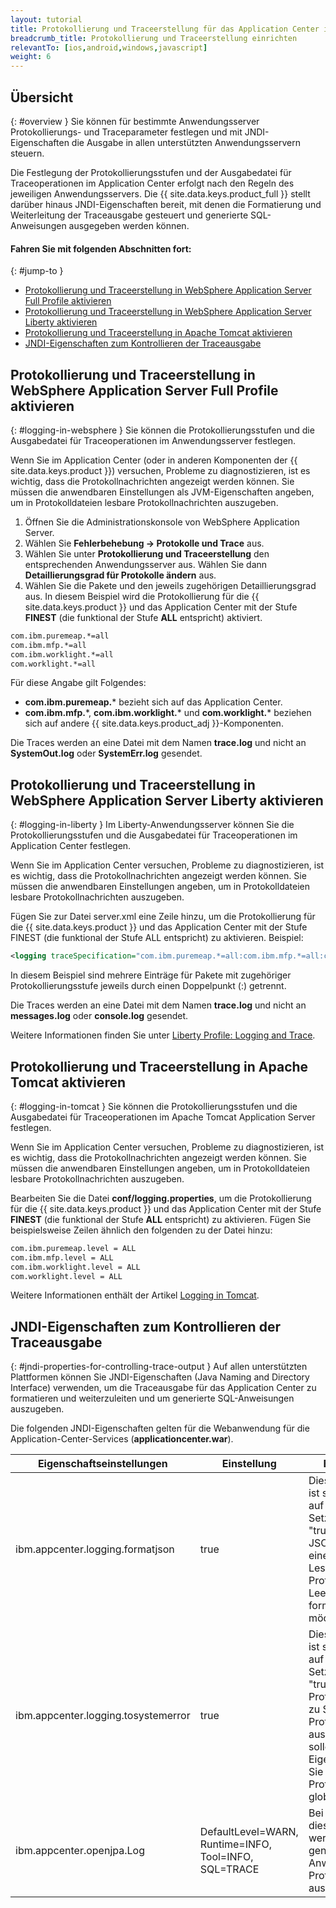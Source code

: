 ```yaml
---
layout: tutorial
title: Protokollierung und Traceerstellung für das Application Center im Anwendungsserver festlegen
breadcrumb_title: Protokollierung und Traceerstellung einrichten
relevantTo: [ios,android,windows,javascript]
weight: 6
---
```

<!-- NLS_CHARSET=UTF-8 -->
## Übersicht
{: #overview }
Sie können für bestimmte Anwendungsserver
Protokollierungs- und Traceparameter festlegen und mit JNDI-Eigenschaften
die Ausgabe in allen unterstützten Anwendungsservern steuern.

Die Festlegung der Protokollierungsstufen und der Ausgabedatei für
Traceoperationen im Application Center erfolgt nach den Regeln des jeweiligen Anwendungsservers. Die
{{ site.data.keys.product_full }} stellt darüber hinaus
JNDI-Eigenschaften bereit, mit denen
die Formatierung und Weiterleitung der Traceausgabe gesteuert
und generierte SQL-Anweisungen ausgegeben werden können.

#### Fahren Sie mit folgenden Abschnitten fort: 
{: #jump-to }
* [Protokollierung und Traceerstellung in WebSphere Application Server Full Profile aktivieren](#logging-in-websphere)
* [Protokollierung und Traceerstellung in WebSphere Application Server Liberty aktivieren](#logging-in-liberty)
* [Protokollierung und Traceerstellung in Apache Tomcat aktivieren](#logging-in-tomcat)
* [JNDI-Eigenschaften zum Kontrollieren der Traceausgabe](#jndi-properties-for-controlling-trace-output)

## Protokollierung und Traceerstellung in WebSphere Application Server Full Profile aktivieren
{: #logging-in-websphere }
Sie können die Protokollierungsstufen und die Ausgabedatei für
Traceoperationen im Anwendungsserver festlegen.

Wenn Sie im Application Center (oder in anderen Komponenten der {{ site.data.keys.product }}) versuchen, Probleme zu diagnostizieren, ist es wichtig, dass die Protokollnachrichten angezeigt
werden können. Sie müssen die anwendbaren Einstellungen als JVM-Eigenschaften angeben, um in Protokolldateien lesbare Protokollnachrichten auszugeben.

1. Öffnen Sie die Administrationskonsole von WebSphere Application Server. 
2. Wählen Sie **Fehlerbehebung → Protokolle und Trace** aus.
3. Wählen Sie unter **Protokollierung und Traceerstellung** den entsprechenden Anwendungsserver aus. Wählen Sie dann
**Detaillierungsgrad für Protokolle ändern** aus.
4. Wählen Sie die Pakete und den jeweils zugehörigen Detaillierungsgrad aus. In diesem Beispiel
wird die Protokollierung für die {{ site.data.keys.product }}
und das Application Center mit der Stufe **FINEST** (die funktional der Stufe **ALL** entspricht) aktiviert.


```xml
com.ibm.puremeap.*=all
com.ibm.mfp.*=all
com.ibm.worklight.*=all
com.worklight.*=all
```

Für diese Angabe gilt Folgendes: 

* **com.ibm.puremeap.*** bezieht sich auf das Application Center.
* **com.ibm.mfp.**\*, **com.ibm.worklight.*** und **com.worklight.*** beziehen sich auf andere {{ site.data.keys.product_adj }}-Komponenten.

Die Traces werden an eine Datei mit dem Namen **trace.log** und nicht an
**SystemOut.log** oder **SystemErr.log** gesendet.

## Protokollierung und Traceerstellung in WebSphere Application Server Liberty aktivieren
{: #logging-in-liberty }
Im Liberty-Anwendungsserver können Sie die Protokollierungsstufen und die Ausgabedatei für
Traceoperationen im Application Center festlegen.

Wenn Sie im Application Center versuchen, Probleme zu diagnostizieren, ist es wichtig, dass die Protokollnachrichten angezeigt
werden können. Sie müssen die anwendbaren Einstellungen angeben, um in Protokolldateien lesbare Protokollnachrichten auszugeben. 

Fügen Sie zur Datei
server.xml eine Zeile hinzu, um die Protokollierung für die {{ site.data.keys.product }}
und das Application Center mit der Stufe FINEST (die funktional der Stufe ALL entspricht) zu aktivieren. Beispiel: 

```xml
<logging traceSpecification="com.ibm.puremeap.*=all:com.ibm.mfp.*=all:com.ibm.worklight.*=all:com.worklight.*=all"/>
```

In diesem Beispiel sind
mehrere Einträge für Pakete
mit zugehöriger
Protokollierungsstufe jeweils durch einen Doppelpunkt (:) getrennt.

Die Traces werden an eine Datei mit dem Namen **trace.log** und nicht an
**messages.log** oder **console.log** gesendet.

Weitere Informationen finden Sie unter
[Liberty Profile: Logging and Trace](http://www.ibm.com/support/knowledgecenter/SSEQTP_8.5.5/com.ibm.websphere.wlp.doc/ae/rwlp_logging.html?cp=SSEQTP_8.5.5%2F1-16-0-0&view=kc).

## Protokollierung und Traceerstellung in Apache Tomcat aktivieren
{: #logging-in-tomcat }
Sie können die Protokollierungsstufen und die Ausgabedatei für
Traceoperationen im Apache Tomcat Application Server festlegen.

Wenn Sie im Application Center versuchen, Probleme zu diagnostizieren, ist es wichtig, dass die Protokollnachrichten angezeigt
werden können. Sie müssen die anwendbaren Einstellungen angeben, um in Protokolldateien lesbare Protokollnachrichten auszugeben. 

Bearbeiten Sie die Datei
**conf/logging.properties**, um die Protokollierung für die {{ site.data.keys.product }} und das Application Center mit der Stufe **FINEST** (die funktional der Stufe **ALL** entspricht) zu aktivieren. Fügen Sie beispielsweise Zeilen ähnlich den folgenden zu der Datei hinzu: 

```xml
com.ibm.puremeap.level = ALL
com.ibm.mfp.level = ALL
com.ibm.worklight.level = ALL
com.worklight.level = ALL
```

Weitere Informationen enthält
der Artikel [Logging in Tomcat](http://tomcat.apache.org/tomcat-7.0-doc/logging.html).

## JNDI-Eigenschaften zum Kontrollieren der Traceausgabe
{: #jndi-properties-for-controlling-trace-output }
Auf allen unterstützten Plattformen können Sie JNDI-Eigenschaften (Java Naming and
Directory Interface) verwenden, um die Traceausgabe für das Application Center zu formatieren und weiterzuleiten und um generierte SQL-Anweisungen
auszugeben.

Die folgenden JNDI-Eigenschaften gelten für die Webanwendung
für die Application-Center-Services
(**applicationcenter.war**).

| Eigenschaftseinstellungen| Einstellung| Beschreibung| 
|-------------------|---------|-------------|
| ibm.appcenter.logging.formatjson| true| Diese Eigenschaft ist standardmäßig auf "false" gesetzt. Setzen Sie sie auf "true", wenn Sie die JSON-Ausgabe für eine bessere Lesbarkeit der Protokolldateien mit Leerzeichen formatieren möchten. | 
| ibm.appcenter.logging.tosystemerror| true| Diese Eigenschaft ist standardmäßig auf "false" gesetzt. Setzen Sie sie auf "true", wenn alle Protokollnachrichten zu Systemfehlern in Protokolldateien ausgegeben werden sollen. Mit dieser Eigenschaft können Sie die Protokollierung global aktivieren. | 
| ibm.appcenter.openjpa.Log| DefaultLevel=WARN, Runtime=INFO, Tool=INFO, SQL=TRACE| Bei Verwendung dieser Einstellung werden alle generierten SQL-Anweisungen in den Protokolldateien ausgegeben.| 
